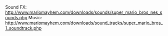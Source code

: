 Sound FX: http://www.mariomayhem.com/downloads/sounds/super_mario_bros_nes_sounds.php
Music: http://www.mariomayhem.com/downloads/sound_tracks/super_mario_bros_1_soundtrack.php
